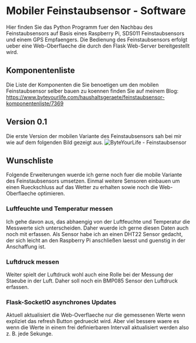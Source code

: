 # Mobiler Feinstaubsensor - Software
Hier finden Sie das Python Programm fuer den Nachbau des Feinstaubsensors auf Basis eines Raspberry Pi, SDS011 Feinstaubsensors und einem GPS Empfaengers. Die Bedienung des Feinstaubsensors erfolgt ueber eine Web-Oberflaeche die durch den Flask Web-Server bereitgestellt wird.
## Komponentenliste
Die Liste der Komponenten die Sie benoetigen um den mobilen Feinstaubsensor selber bauen zu koennen finden Sie auf meinem Blog: 
https://www.byteyourlife.com/haushaltsgeraete/feinstaubsensor-komponentenliste/7369

## Version 0.1
Die erste Version der mobilen Variante des Feinstaubsensors sah bei mir wie auf dem folgenden Bild gezeigt aus.
![ByteYourLife - Feinstaubsensor](https://www.byteyourlife.com/wp-content/uploads/2017/10/Feinstaubsensor_small-300x200.jpg)
## Wunschliste
Folgende Erweiterungen wuerde ich gerne noch fuer die mobile Variante des Feinstaubsensors umsetzen. Einmal weitere Sensoren einbauen um einen Rueckschluss auf das Wetter zu erhalten sowie noch die Web-Oberflaeche optimieren.
### Luftfeuchte und Temperatur messen
Ich gehe davon aus, das abhaengig von der Luftfeuchte und Temperatur die Messwerte sich unterscheiden. Daher wuerde ich gerne diesen Daten auch noch mit erfassen. Als Sensor habe ich an einen DHT22 Sensor gedacht, der sich leicht an den Raspberry Pi anschließen laesst und guenstig in der Anschaffung ist.
### Luftdruck messen
Weiter spielt der Luftdruck wohl auch eine Rolle bei der Messung der Staeube in der Luft. Daher soll noch ein BMP085 Sensor den Luftdruck erfassen. 
### Flask-SocketIO asynchrones Updates
Aktuell aktualisiert die Web-Overflaeche nur die gemessenen Werte wenn expliziet das refresh Button gedrueckt wird. Aber viel bessere waere es wenn die Werte in einem frei definierbaren Intervall aktualisiert werden also z. B. jede Sekunge.
